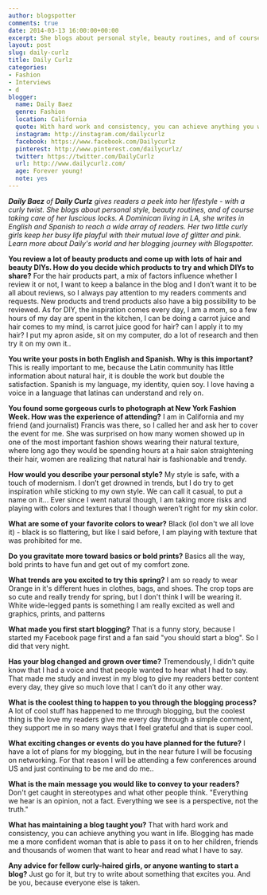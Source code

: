 ```yaml
---
author: blogspotter
comments: true
date: 2014-03-13 16:00:00+00:00
excerpt: She blogs about personal style, beauty routines, and of course taking care of her luscious locks. Learn more about Daily's world and her blogging journey with Blogspotter.
layout: post
slug: daily-curlz
title: Daily Curlz
categories:
- Fashion
- Interviews
- d
blogger:
  name: Daily Baez
  genre: Fashion
  location: California
  quote: With hard work and consistency, you can achieve anything you want in life.
  instagram: http://instagram.com/dailycurlz
  facebook: https://www.facebook.com/Dailycurlz
  pinterest: http://www.pinterest.com/dailycurlz/
  twitter: https://twitter.com/DailyCurlz
  url: http://www.dailycurlz.com/
  age: Forever young!
  note: yes
---
```


_**Daily Baez** of **Daily Curlz** gives readers a peek into her lifestyle - with a curly twist. She blogs about personal style, beauty routines, and of course taking care of her luscious locks. A Dominican living in LA, she writes in English and Spanish to reach a wide array of readers. Her two little curly girls keep her busy life playful with their mutual love of glitter and pink. Learn more about Daily's world and her blogging journey with Blogspotter._

**You review a lot of beauty products and come up with lots of hair and beauty DIYs. How do you decide which products to try and which DIYs to share?** For the hair products part, a mix of factors influence whether I review it or not, I want to keep a balance in the blog and I don’t want it to be all about reviews, so I always pay attention to my readers comments and requests. New products and trend products also have a big possibility to be reviewed. As for DIY, the inspiration comes every day, I am a mom, so a few hours of my day are spent in the kitchen, I can be doing a carrot juice and hair comes to my mind, is carrot juice good for hair? can I apply it to my hair? I put my apron aside, sit on my computer, do a lot of research and then try it on my own it..

**You write your posts in both English and Spanish. Why is this important?** This is really important to me, because the Latin community has little information about natural hair, it is double the work but double the satisfaction. Spanish is my language, my identity, quien soy. I love having a voice in a language that latinas can understand and rely on.

**You found some gorgeous curls to photograph at New York Fashion Week. How was the experience of attending?** I am in California and my friend (and journalist) Francis was there, so I called her and ask her to cover the event for me. She was surprised on how many women showed up in one of the most important fashion shows wearing their natural texture, where long ago they would be spending hours at a hair salon straightening their hair, women are realizing that natural hair is fashionable and trendy.

**How would you describe your personal style?** My style is safe, with a touch of modernism. I don’t get drowned in trends, but I do try to get inspiration while sticking to my own style. We can call it casual, to put a name on it... Ever since I went natural though, I am taking more risks and playing with colors and textures that I though weren’t right for my skin color.

**What are some of your favorite colors to wear?** Black (lol don't we all love it) - black is so flattering, but like I said before, I am playing with texture that was prohibited for me.

**Do you gravitate more toward basics or bold prints?** Basics all the way, bold prints to have fun and get out of my comfort zone.

**What trends are you excited to try this spring?** I am so ready to wear Orange in it's different hues in clothes, bags, and shoes. The crop tops are so cute and really trendy for spring, but I don't think I will be wearing it. White wide-legged pants is something I am really excited as well and graphics, prints, and patterns

**What made you first start blogging?** That is a funny story, because I started my Facebook page first and a fan said "you should start a blog". So I did that very night.

**Has your blog changed and grown over time?** Tremendously, I didn't quite know that I had a voice and that people wanted to hear what I had to say. That made me study and invest in my blog to give my readers better content every day, they give so much love that I can’t do it any other way.

**What is the coolest thing to happen to you through the blogging process?** A lot of cool stuff has happened to me through blogging, but the coolest thing is the love my readers give me every day through a simple comment, they support me in so many ways that I feel grateful and that is super cool.

**What exciting changes or events do you have planned for the future?** I have a lot of plans for my blogging, but in the near future I will be focusing on networking. For that reason I will be attending a few conferences around US and just continuing to be me and do me..

**What is the main message you would like to convey to your readers?** Don't get caught in stereotypes and what other people think. "Everything we hear is an opinion, not a fact. Everything we see is a perspective, not the truth."

**What has maintaining a blog taught you?** That with hard work and consistency, you can achieve anything you want in life. Blogging has made me a more confident woman that is able to pass it on to her children, friends and thousands of women that want to hear and read what I have to say.

**Any advice for fellow curly-haired girls, or anyone wanting to start a blog?** Just go for it, but try to write about something that excites you. And be you, because everyone else is taken.
